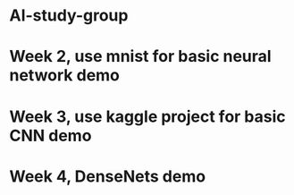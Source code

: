 # AI-study-group
# Week 2, use mnist for basic neural network demo
# Week 3, use kaggle project for basic CNN demo
# Week 4, DenseNets demo
